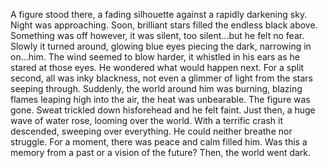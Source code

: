 A figure stood there, a fading silhouette against a rapidly darkening sky. Night was approaching. Soon, brilliant stars filled the endless black above. Something was off however, it was silent, too silent...but he felt no fear.
Slowly it turned around, glowing blue eyes piecing the dark, narrowing in on...him. The wind seemed to blow harder, it whistled in his ears as he stared at those eyes. He wondered what would happen next. For a split second, all was inky blackness, not even a glimmer of light from the stars seeping through. Suddenly, the world around him was burning, blazing flames leaping high into the air, the heat was unbearable. The figure was gone. Sweat trickled down hisforehead and he felt faint. Just then, a huge wave of water rose, looming over the world. With a terrific crash it descended, sweeping over everything. He could neither breathe nor struggle. For a moment, there was peace and calm filled him. Was this a memory from a past or a vision of the future? Then, the world went dark. 
